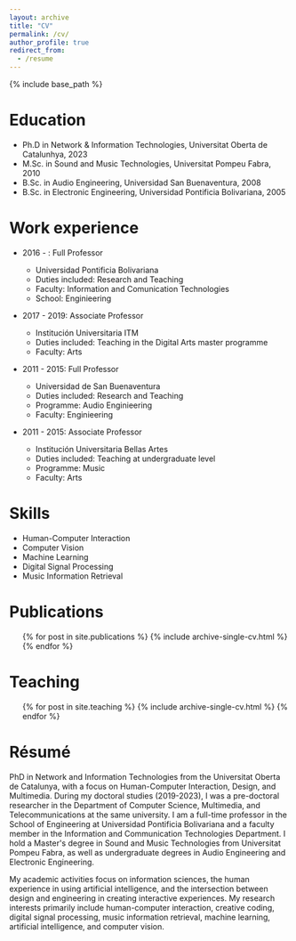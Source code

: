 ```yaml
---
layout: archive
title: "CV"
permalink: /cv/
author_profile: true
redirect_from:
  - /resume
---
```


{% include base_path %}

Education
======
* Ph.D in Network & Information Technologies, Universitat Oberta de Catalunhya, 2023
* M.Sc. in Sound and Music Technologies, Universitat Pompeu Fabra, 2010
* B.Sc. in Audio Engineering, Universidad San Buenaventura, 2008
* B.Sc. in Electronic Engineering, Universidad Pontificia Bolivariana, 2005

Work experience
======
* 2016 - : Full Professor
  * Universidad Pontificia Bolivariana
  * Duties included: Research and Teaching
  * Faculty: Information and Comunication Technologies
  * School: Enginieering

* 2017 - 2019: Associate Professor
  * Institución Universitaria ITM
  * Duties included: Teaching in the Digital Arts master programme
  * Faculty: Arts
  
* 2011 - 2015: Full Professor
  * Universidad de San Buenaventura
  * Duties included: Research and Teaching
  * Programme: Audio Enginieering
  * Faculty: Enginieering

* 2011 - 2015: Associate Professor
  * Institución Universitaria Bellas Artes
  * Duties included: Teaching at undergraduate level
  * Programme: Music
  * Faculty: Arts
  
Skills
======
* Human-Computer Interaction
* Computer Vision
* Machine Learning
* Digital Signal Processing
* Music Information Retrieval

Publications
======
  <ul>{% for post in site.publications %}
    {% include archive-single-cv.html %}
  {% endfor %}</ul>
    
Teaching
======
  <ul>{% for post in site.teaching %}
    {% include archive-single-cv.html %}
  {% endfor %}</ul>
  
Résumé
======
PhD in Network and Information Technologies from the Universitat Oberta de Catalunya, with a focus on Human-Computer Interaction, Design, and Multimedia. During my doctoral studies (2019-2023), I was a pre-doctoral researcher in the Department of Computer Science, Multimedia, and Telecommunications at the same university. I am a full-time professor in the School of Engineering at Universidad Pontificia Bolivariana and a faculty member in the Information and Communication Technologies Department. I hold a Master's degree in Sound and Music Technologies from Universitat Pompeu Fabra, as well as undergraduate degrees in Audio Engineering and Electronic Engineering.

My academic activities focus on information sciences, the human experience in using artificial intelligence, and the intersection between design and engineering in creating interactive experiences. My research interests primarily include human-computer interaction, creative coding, digital signal processing, music information retrieval, machine learning, artificial intelligence, and computer vision.
